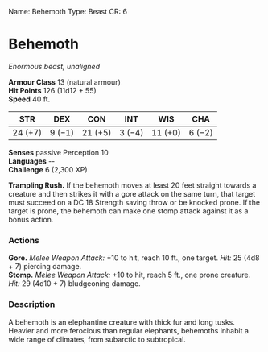 Name: Behemoth
Type: Beast
CR: 6

# Behemoth
_Enormous beast, unaligned_

**Armour Class** 13 (natural armour)    
**Hit Points** 126 (11d12 + 55)    
**Speed** 40 ft. 

| STR     | DEX     | CON     | INT     | WIS     | CHA     |
|---------|---------|---------|---------|---------|---------|
| 24 (+7) | 9 (−1)  | 21 (+5) | 3 (−4)  | 11 (+0) | 6 (−2)  |  

**Senses** passive Perception 10    
**Languages** --    
**Challenge** 6 (2,300 XP) 

**Trampling Rush.** If the behemoth moves at least 20 feet straight towards a creature and then strikes it with a gore attack on the same turn, that target must succeed on a DC 18 Strength saving throw or be knocked prone. If the target is prone, the behemoth can make one stomp attack against it as a bonus action. 

### Actions 
**Gore.** _Melee Weapon Attack:_ +10 to hit, reach 10 ft., one target. _Hit:_ 25 (4d8 + 7) piercing damage.    
**Stomp.** _Melee Weapon Attack:_ +10 to hit, reach 5 ft., one prone creature. _Hit:_ 29 (4d10 + 7) bludgeoning damage. 

### Description
A behemoth is an elephantine creature with thick fur and long tusks. Heavier and more ferocious than regular elephants, behemoths inhabit a wide range of climates, from subarctic to subtropical.